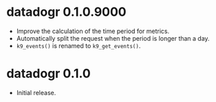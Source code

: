 # datadogr 0.1.0.9000

* Improve the calculation of the time period for metrics.
* Automatically split the request when the period is longer than a day.
* `k9_events()` is renamed to `k9_get_events()`.

# datadogr 0.1.0

* Initial release.

